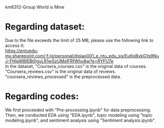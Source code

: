 km6312-Group World is Mine  
# Regarding dataset:  
Due to the file exceeds the limit of 25 MB, please use the following link to access it:  
https://entuedu-my.sharepoint.com/:f:/g/personal/diqiao001_e_ntu_edu_sg/EuKpBvkG1g9NuJ-FHlpWBlEBt0gvLR1wSzUMslFRfWho8w?e=RYFU7e  
In the dataset, "Coursera_courses.csv" is the original data of courses. "Coursera_reviews.csv" is the original data of reviews. "coursera_reviews_processed" is the preprocessed data.  
# Regarding codes:  
We first proceeded with "Pre-processing.ipynb" for data preprocessing. Then, we conducted EDA using "EDA.ipynb", topic modeling using "topic modeling.ipynb", and sentiment analysis using "Sentiment analysis.ipynb".
